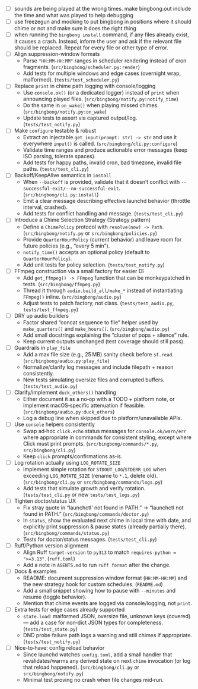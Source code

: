 - [ ] sounds are being played at the wrong times. make bingbong.out include the time and what was played to help debugging
- [ ] use freezegun and mocking to put bingbong in positions where it should chime or not and make sure it does the right thing
- [ ] when running the `bingbong install` command, if any files already exist, it causes a crash. Instead, inform the user and ask if the relevant file should be replaced. Repeat for every file or other type of error.
- [ ] Align suppression-window formats
  - Parse `"HH:MM-HH:MM"` ranges in scheduler rendering instead of cron fragments. (`src/bingbong/scheduler.py:render`)
  - Add tests for multiple windows and edge cases (overnight wrap, malformed). (`tests/test_scheduler.py`)
- [ ] Replace `print` in chime path logging with console/logging
  - Use `console.ok()` (or a dedicated logger) instead of `print` when announcing played files. (`src/bingbong/notify.py:notify_time`)
  - Do the same in `on_wake()` when playing missed chimes. (`src/bingbong/notify.py:on_wake`)
  - Update tests to assert via captured output/log. (`tests/test_notify.py`)
- [ ] Make `configure` testable & robust
  - Extract an injectable `get_input(prompt: str) -> str` and use it everywhere `input()` is called. (`src/bingbong/cli.py:configure`)
  - Validate time ranges and produce actionable error messages (keep ISO parsing, tolerate spaces).
  - Add tests for happy paths, invalid cron, bad timezone, invalid file paths. (`tests/test_cli.py`)
- [ ] Backoff/KeepAlive semantics in `install`
  - When `--backoff` is provided, validate that it doesn’t conflict with `--successful-exit/--no-successful-exit`. (`src/bingbong/cli.py:install`)
  - Emit a clear message describing effective launchd behavior (throttle interval, crashed).
  - Add tests for conflict handling and message. (`tests/test_cli.py`)
- [ ] Introduce a Chime Selection Strategy (Strategy pattern)
  - Define a `ChimePolicy` protocol with `resolve(now) -> Path`. (`src/bingbong/notify.py` or `src/bingbong/policies.py`)
  - Provide `QuarterHourPolicy` (current behavior) and leave room for future policies (e.g., “every 5 min”).
  - `notify_time()` accepts an optional policy (default to `QuarterHourPolicy`).
  - Add unit tests for policy selection. (`tests/test_notify.py`)
- [ ] FFmpeg construction via a small factory for easier DI
  - Add `get_ffmpeg() -> FFmpeg` function that can be monkeypatched in tests. (`src/bingbong/ffmpeg.py`)
  - Thread it through `audio.build_all/make_*` instead of instantiating `FFmpeg()` inline. (`src/bingbong/audio.py`)
  - Adjust tests to patch factory, not class. (`tests/test_audio.py`, `tests/test_ffmpeg.py`)
- [ ] DRY up audio builders
  - Factor shared “concat sequence to file” helper used by `make_quarters()` and `make_hours()`. (`src/bingbong/audio.py`)
  - Add small docstrings explaining the “cluster of pops + silence” rule.
  - Keep current outputs unchanged (test coverage should still pass).
- [ ] Guardrails in `play_file`
  - Add a max file size (e.g., 25 MB) sanity check before `sf.read`. (`src/bingbong/audio.py:play_file`)
  - Normalize/clarify log messages and include filepath + reason consistently.
  - New tests simulating oversize files and corrupted buffers. (`tests/test_audio.py`)
- [ ] Clarify/implement `duck_others()` handling
  - Either document it as a no‑op with a TODO + platform note, or implement macOS‑specific attenuation if feasible. (`src/bingbong/audio.py:duck_others`)
  - Log a debug line when skipped due to platform/unavailable APIs.
- [ ] Use `console` helpers consistently
  - Swap ad‑hoc `click.echo` status messages for `console.ok/warn/err` where appropriate in commands for consistent styling, except where Click must print prompts. (`src/bingbong/commands/*.py`, `src/bingbong/cli.py`)
  - Keep `click` prompts/confirmations as‑is.
- [ ] Log rotation actually using `LOG_ROTATE_SIZE`
  - Implement simple rotation for `STDOUT_LOG`/`STDERR_LOG` when exceeding `LOG_ROTATE_SIZE` (rename to `*.1`, delete old). (`src/bingbong/cli.py` or `src/bingbong/commands/logs.py`)
  - Add tests that simulate growth and verify rotation. (`tests/test_cli.py` or new `tests/test_logs.py`)
- [ ] Tighten doctor/status UX
  - Fix stray quote in “launchctl' not found in PATH.” → “launchctl not found in PATH.” (`src/bingbong/commands/doctor.py`)
  - In `status`, show the evaluated next chime in local time with date, and explicitly print suppression & pause states (already partially there). (`src/bingbong/commands/status.py`)
  - Tests for doctor/status messages. (`tests/test_cli.py`)
- [ ] Ruff/Python version alignment
  - Align Ruff `target-version` to `py313` to match `requires-python = ">=3.13"`. (`ruff.toml`)
  - Add a note in `AGENTS.md` to run `ruff format` after the change.
- [ ] Docs & examples
  - README: document suppression window format (`HH:MM-HH:MM`) and the new strategy hook for custom schedules. (`README.md`)
  - Add a small snippet showing how to pause with `--minutes` and resume (toggle behavior).
  - Mention that chime events are logged via console/logging, not `print`.
- [ ] Extra tests for edge cases already supported
  - `state.load`: malformed JSON, oversize file, unknown keys (covered) — add a case for non‑dict JSON types for completeness. (`tests/test_state.py`)
  - DND probe failure path logs a warning and still chimes if appropriate. (`tests/test_notify.py`)
- [ ] Nice-to‑have: config reload behavior
  - Since launchd watches `config.toml`, add a small handler that revalidates/warms any derived state on next `chime` invocation (or log that reload happened). (`src/bingbong/cli.py` or `src/bingbong/notify.py`)
  - Minimal test proving no crash when file changes mid‑run.
